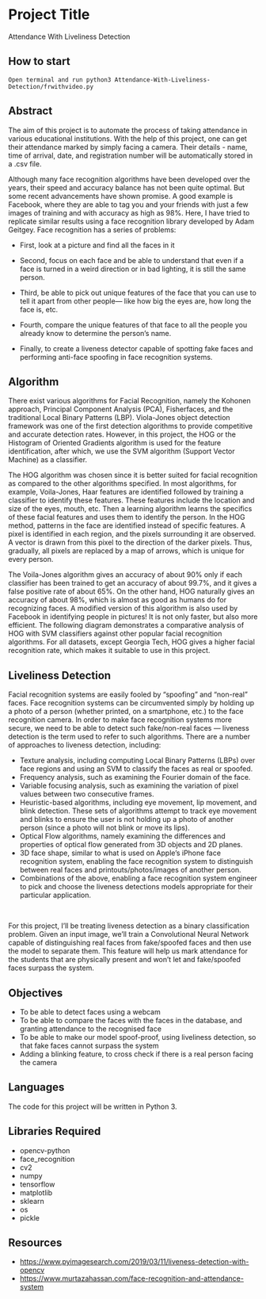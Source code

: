 # Project Title

Attendance With Liveliness Detection
## How to start 
```
Open terminal and run python3 Attendance-With-Liveliness-Detection/frwithvideo.py
```
## Abstract

The aim of this project is to automate the process of taking attendance in various educational institutions. With the help of this project, one can get their attendance marked by simply facing a camera. Their details - name, time of arrival, date, and registration number will be automatically stored in a .csv file. 

Although many face recognition algorithms have been developed over the years, their speed and accuracy balance has not been quite optimal. But some recent advancements have shown promise. A good example is Facebook, where they are able to tag you and your friends with just a few images of training and with accuracy as high as 98%. Here, I have tried to replicate similar results using a face recognition library developed by Adam Geitgey. 
Face recognition has a series of problems:
* First, look at a picture and find all the faces in it
 
* Second, focus on each face and be able to understand that even if a face is turned in a weird direction or in bad lighting, it is still the same person.
 
* Third, be able to pick out unique features of the face that you can use to tell it apart from other people— like how big the eyes are, how long the face is, etc.
 
* Fourth, compare the unique features of that face to all the people you already know to determine the person’s name.
 
* Finally, to create a liveness detector capable of spotting fake faces and performing anti-face spoofing in face recognition systems.
 
## Algorithm

There exist various algorithms for Facial Recognition, namely the Kohonen approach, Principal Component Analysis (PCA), Fisherfaces, and the traditional Local Binary Patterns (LBP). Viola-Jones object detection framework was one of the first detection algorithms to provide competitive and accurate detection rates. However, in this project, the HOG or the Histogram of Oriented Gradients algorithm is used for the feature identification, after which, we use the SVM algorithm (Support Vector Machine) as a classifier.
<br>


The HOG algorithm was chosen since it is better suited for facial recognition as compared to the other algorithms specified. In most algorithms, for example, Voila-Jones, Haar features are identified followed by training a classifier to identify these features. These features include the location and size of the eyes, mouth, etc. Then a learning algorithm learns the specifics of these facial features and uses them to identify the person.
In the HOG method, patterns in the face are identified instead of specific features. A pixel is identified in each region, and the pixels surrounding it are observed. A vector is drawn from this pixel to the direction of the darker pixels. Thus, gradually, all pixels are replaced by a map of arrows, which is unique for every person.
<br>


The Voila-Jones algorithm gives an accuracy of about 90% only if each classifier has been trained to get an accuracy of about 99.7%, and it gives a false positive rate of about 65%. On the other hand, HOG naturally gives an accuracy of about 98%, which is almost as good as humans do for recognizing faces. A modified version of this algorithm is also used by Facebook in identifying people in pictures! It is not only faster, but also more efficient.
The following diagram demonstrates a comparative analysis of HOG with SVM classifiers against other popular facial recognition algorithms. For all datasets, except Georgia Tech, HOG gives a higher facial recognition rate, which makes it suitable to use in this project.

 
## Liveliness Detection

Facial recognition systems are easily fooled by “spoofing” and “non-real” faces.
Face recognition systems can be circumvented simply by holding up a photo of a person (whether printed, on a smartphone, etc.) to the face recognition camera.
In order to make face recognition systems more secure, we need to be able to detect such fake/non-real faces — liveness detection is the term used to refer to such algorithms.
There are a number of approaches to liveness detection, including:
* Texture analysis, including computing Local Binary Patterns (LBPs) over face regions and using an SVM to classify the faces as real or spoofed.
* Frequency analysis, such as examining the Fourier domain of the face.
* Variable focusing analysis, such as examining the variation of pixel values between two consecutive frames.
* Heuristic-based algorithms, including eye movement, lip movement, and blink detection. These sets of algorithms attempt to track eye movement and blinks to ensure the user is not holding up a photo of another person (since a photo will not blink or move its lips).
* Optical Flow algorithms, namely examining the differences and properties of optical flow generated from 3D objects and 2D planes.
* 3D face shape, similar to what is used on Apple’s iPhone face recognition system, enabling the face recognition system to distinguish between real faces and printouts/photos/images of another person.
* Combinations of the above, enabling a face recognition system engineer to pick and choose the liveness detections models appropriate for their particular application.
<br>

For this project, I’ll be treating liveness detection as a binary classification problem.
Given an input image, we’ll train a Convolutional Neural Network capable of distinguishing real faces from fake/spoofed faces and then use the model to separate them. This feature will help us mark attendance for the students that are physically present and won’t let and fake/spoofed faces surpass the system.

## Objectives

* To be able to detect faces using a webcam 
* To be able to compare the faces with the faces in the database, and granting attendance to the recognised face
* To be able to make our model spoof-proof, using liveliness detection, so that fake faces cannot surpass the system
* Adding a blinking feature, to cross check if there is a real person facing the camera

## Languages
The code for this project will be written in Python 3.

## Libraries Required
* opencv-python
* face_recognition
* cv2 
* numpy
* tensorflow 
* matplotlib
* sklearn 
* os 
* pickle 

## Resources
* https://www.pyimagesearch.com/2019/03/11/liveness-detection-with-opencv
* https://www.murtazahassan.com/face-recognition-and-attendance-system

